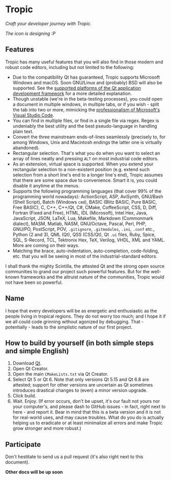 # Tropic

*Craft your developer journey with Tropic.*

*The icon is designing :P*

## Features

Tropic has many useful features that you will also find in those modern and robust code editors, including but not limited to the following:

* Due to the compatibility Qt has guaranteed, Tropic supports Microsoft Windows and macOS. Soon GNU/Linux and (probably) BSD will also be supported. See the [supported platforms of the Qt application development framework](https://doc.qt.io/qt-6/supported-platforms.html) for a more detailed explanation.
* Though unstable (we're in the beta-testing processes), you could open a document in multiple windows, in multiple tabs, or if you wish - split the tab into two or more, mimicking the [professionalism of Microsoft's Visual Studio Code](https://code.visualstudio.com/docs/configure/custom-layout).
* You can find in multiple files, or find in a single file via regex. Regex is undeniably the best utility and the best pseudo-language in handling plain text.
* Convert the three mainstream ends-of-lines seamlessly (precisely to, for among Windows, Unix and Macintosh endings the latter one is virtually abandoned).
* Rectangular selection. That's what you do when you want to select an array of lines neatly and pressing `ALT` on most industrial code editors.
* As an extension, virtual space is supported. When you extend your rectangular selection to a non-existent position (e.g. extend such selection from a short line's end to a longer line's end), Tropic assumes that there are some space due to convenience. Smart it is, you could disable it anytime at the menus.
* Supports the following programming languages (that cover 99% of the programming world nowadays): ActionScript, ASP, AviSynth, GNU/Bash (Shell Script), Batch (Windows `cmd`), BASIC (Blitz BASIC, Pure BASIC, Free BASIC), C, C++, C++/Qt, C#, CMake, CoffeeScript, CSS, D, Diff, Fortran (Fixed and Free), HTML, IDL (Microsoft), Intel Hex, Java, JavaScript, JSON, LaTeX, Lua, Makefile, Markdown (Commonmark dialect), MASM, Matlab, NASM, GNU/Octave, Pascal, Perl, PHP, GNU/PO, PostScript, POV, `.gitignore`, `.gitmodules`, `.ini`, `.conf` etc., Python (2 and 3), QML (Qt), QSS (CSS/Qt), Qt `.ui` files, Ruby, Spice, SQL, S-Record, TCL, Tektronix Hex, TeX, Verilog, VHDL, XML and YAML. More are coming on their ways.
* Matching the brace, auto-indentation, auto-completion, code-folding, etc. that you will be seeing in most of the industrial-standard editors.

I shall thank the mighty Scintilla, the attested Qt and the strong open source communities to grand our project such powerful features. But for the well-known frameworks and the altruist nature of the communities, Tropic would not have been so powerful.

## Name

I hope that every developers will be as energetic and enthusiastic as the people living in tropical regions. They do not worry too much; and I hope it if we all could code grinning without agonized by debugging. That - potentially - leads to the simplistic nature of our first project.

## How to build by yourself (in both simple steps and simple English)

1. Download [Qt](https://qt.io).
2. Open Qt Creator.
3. Open the main `CMakeLists.txt` via Qt Creator.
4. Select Qt 5 or Qt 6. Note that only versions Qt 5.15 and Qt 6.8 are attested; support for other versions are uncertain as Qt sometimes introduces drastical changes to (even) a minor version upgrade.
5. Click build.
6. Wait. Enjoy. (If error occurs, don't be upset, it's our fault not yours nor your computer's, and please dash to GitHub issues - in fact, right next to here - and report it. Bear in mind that this is a beta version and it is not for real-world uses, and may cause troubles. What do you do is actually helping us to eradicate or at least minimalize all errors and make Tropic grow stronger and more robust.)

## Participate

Don't hestitate to send us a pull request (it's also right next to this document).

**Other docs will be up soon**
